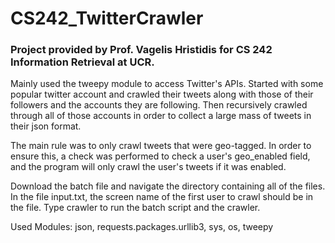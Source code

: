 # CS242_TwitterCrawler

### Project provided by Prof. Vagelis Hristidis for CS 242 Information Retrieval at UCR.

Mainly used the tweepy module to access Twitter's APIs. Started with some popular twitter account and crawled their tweets along with those of their followers and the accounts they are following. Then recursively crawled through all of those accounts in order to collect a large mass of tweets in their json format. 

The main rule was to only crawl tweets that were geo-tagged. In order to ensure this, a check was performed to check a user's geo_enabled field, and the program will only crawl the user's tweets if it was enabled.

Download the batch file and navigate the directory containing all of the files. In the file input.txt, the screen name of the first user to crawl should be in the file. Type crawler to run the batch script and the crawler.

Used Modules: json, requests.packages.urllib3, sys, os, tweepy
